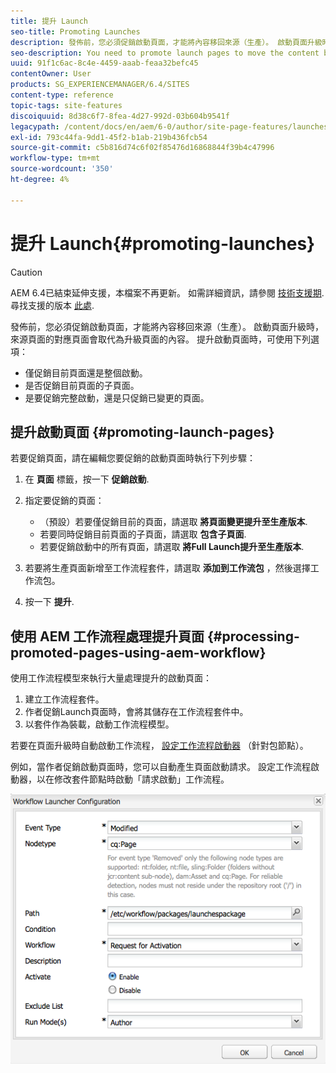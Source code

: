 ```yaml
---
title: 提升 Launch
seo-title: Promoting Launches
description: 發佈前，您必須促銷啟動頁面，才能將內容移回來源（生產）。 啟動頁面升級時，來源頁面的對應頁面會取代為升級頁面的內容。
seo-description: You need to promote launch pages to move the content back into the source (production) before publishing. When a launch page is promoted, the corresponding page of the source pages is replaced with the content of the promoted page.
uuid: 91f1c6ac-8c4e-4459-aaab-feaa32befc45
contentOwner: User
products: SG_EXPERIENCEMANAGER/6.4/SITES
content-type: reference
topic-tags: site-features
discoiquuid: 8d38c6f7-8fea-4d27-992d-03b604b9541f
legacypath: /content/docs/en/aem/6-0/author/site-page-features/launches
exl-id: 793c44fa-9dd1-45f2-b1ab-219b436fcb54
source-git-commit: c5b816d74c6f02f85476d16868844f39b4c47996
workflow-type: tm+mt
source-wordcount: '350'
ht-degree: 4%

---
```


# 提升 Launch{#promoting-launches}

>[!CAUTION]
>
>AEM 6.4已結束延伸支援，本檔案不再更新。 如需詳細資訊，請參閱 [技術支援期](https://helpx.adobe.com//tw/support/programs/eol-matrix.html). 尋找支援的版本 [此處](https://experienceleague.adobe.com/docs/).

發佈前，您必須促銷啟動頁面，才能將內容移回來源（生產）。 啟動頁面升級時，來源頁面的對應頁面會取代為升級頁面的內容。 提升啟動頁面時，可使用下列選項：

* 僅促銷目前頁面還是整個啟動。
* 是否促銷目前頁面的子頁面。
* 是要促銷完整啟動，還是只促銷已變更的頁面。

## 提升啟動頁面 {#promoting-launch-pages}

若要促銷頁面，請在編輯您要促銷的啟動頁面時執行下列步驟：

1. 在 **頁面** 標籤，按一下 **促銷啟動**.
1. 指定要促銷的頁面：

   * （預設）若要僅促銷目前的頁面，請選取 **將頁面變更提升至生產版本**.
   * 若要同時促銷目前頁面的子頁面，請選取 **包含子頁面**.
   * 若要促銷啟動中的所有頁面，請選取 **將Full Launch提升至生產版本**.

1. 若要將生產頁面新增至工作流程套件，請選取 **添加到工作流包** ，然後選擇工作流包。
1. 按一下 **提升**.

## 使用 AEM 工作流程處理提升頁面 {#processing-promoted-pages-using-aem-workflow}

使用工作流程模型來執行大量處理提升的啟動頁面：

1. 建立工作流程套件。
1. 作者促銷Launch頁面時，會將其儲存在工作流程套件中。
1. 以套件作為裝載，啟動工作流程模型。

若要在頁面升級時自動啟動工作流程， [設定工作流程啟動器](/help/sites-administering/workflows-starting.md#workflows-launchers) （針對包節點）。

例如，當作者促銷啟動頁面時，您可以自動產生頁面啟動請求。 設定工作流程啟動器，以在修改套件節點時啟動「請求啟動」工作流程。

![chlimage_1-136](assets/chlimage_1-136.png)
